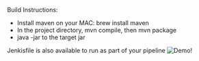 Build Instructions:

- Install maven on your MAC: brew install maven
- In the project directory, mvn compile, then mvn package
- java -jar to the target jar

Jenkisfile is also available to run as part of your pipeline
<img alt="Demo!" src="http://g.recordit.co/0OCENniTf9.gif" />
